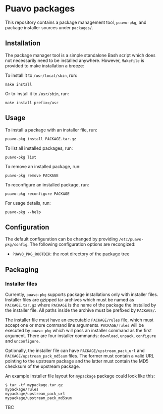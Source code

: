 # Puavo packages

This repository contains a package management tool, ``puavo-pkg``, and
package installer sources under ``packages/``.



## Installation

The package manager tool is a simple standalone Bash script which does
not necessarily need to be installed anywhere. However, ``Makefile`` is
provided to make installation a breeze:

To install it to ``/usr/local/sbin``, run:

    make install

Or to install it to ``/usr/sbin``, run:

    make install prefix=/usr



## Usage

To install a package with an installer file, run:

    puavo-pkg install PACKAGE.tar.gz

To list all installed packages, run:

    puavo-pkg list

To remove an installed package, run:

    puavo-pkg remove PACKAGE

To reconfigure an installed package, run:

    puavo-pkg reconfigure PACKAGE

For usage details, run:

    puavo-pkg --help


## Configuration

The default configuration can be changed by providing
`/etc/puavo-pkg/config`. The following configuration options are recongized:

- ``PUAVO_PKG_ROOTDIR``: the root directory of the package tree

## Packaging

### Installer files

Currently, ``puavo-pkg`` supports package installations only with
installer files. Installer files are gzipped tar archives which must be
named as ``PACKAGE.tar.gz`` where ``PACKAGE`` is the name of the package
the installed by the installer file. All paths inside the archive must
be prefixed by ``PACKAGE/``.

The installer file must have an executable ``PACKAGE/rules`` file, which
must accept one or more command line arguments. ``PACKAGE/rules`` will
be executed by ``puavo-pkg`` which will pass an installer command as the
first argument. There are four installer commands: ``download``,
``unpack``, ``configure`` and ``unconfigure``.

Optionally, the installer file can have ``PACKAGE/upstream_pack_url``
and ``PACKAGE/upstream_pack_md5sum`` files. The former must contain a
valid URL pointing to the upstream package and the latter must contain
the MD5 checksum of the upstream package.

An example installer file layout for ``mypackage`` package could look
like this:

    $ tar -tf mypackage.tar.gz
    mypackage/rules
    mypackage/upstream_pack_url
    mypackage/upstream_pack_md5sum

TBC